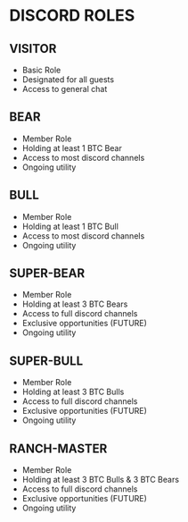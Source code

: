# DISCORD ROLES

## VISITOR

* Basic Role
* Designated for all guests
* Access to general chat

## BEAR

* Member Role
* Holding at least 1 BTC Bear
* Access to most discord channels
* Ongoing utility

## BULL

* Member Role
* Holding at least 1 BTC Bull&#x20;
* Access to most discord channels
* Ongoing utility

## SUPER-BEAR

* Member Role
* Holding at least 3 BTC Bears
* Access to full discord channels
* Exclusive opportunities (FUTURE)
* Ongoing utility

## SUPER-BULL

* Member Role
* Holding at least 3 BTC Bulls
* Access to full discord channels
* Exclusive opportunities (FUTURE)
* Ongoing utility

## RANCH-MASTER

* Member Role
* Holding at least 3 BTC Bulls & 3 BTC Bears
* Access to full discord channels
* Exclusive opportunities (FUTURE)
* Ongoing utility
